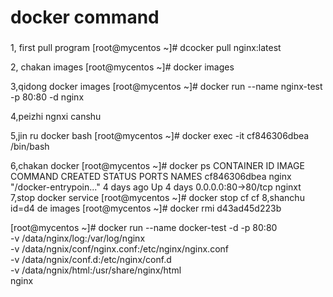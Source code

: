 # docker command ###

###
1, first pull program
[root@mycentos ~]# dcocker pull nginx:latest

2, chakan images 
[root@mycentos ~]# docker images

3,qidong docker images
[root@mycentos ~]# docker run --name nginx-test -p 80:80 -d nginx

4,peizhi ngnxi canshu 


5,jin ru docker bash
[root@mycentos ~]# docker exec -it cf846306dbea /bin/bash

6,chakan docker
[root@mycentos ~]# docker ps
CONTAINER ID        IMAGE               COMMAND                  CREATED             STATUS              PORTS                NAMES
cf846306dbea        nginx               "/docker-entrypoin..."   4 days ago          Up 4 days           0.0.0.0:80->80/tcp   nginxt
7,stop docker service
[root@mycentos ~]# docker stop cf
cf
8,shanchu id=d4 de images
[root@mycentos ~]# docker rmi d43ad45d223b

[root@mycentos ~]# docker run --name docker-test   -d  -p 80:80 \
  -v /data/nginx/log:/var/log/nginx  \
  -v /data/ngnix/conf/nginx.conf:/etc/nginx/nginx.conf \
  -v /data/ngnix/conf.d:/etc/nginx/conf.d  \
  -v /data/ngnix/html:/usr/share/nginx/html \
  nginx
